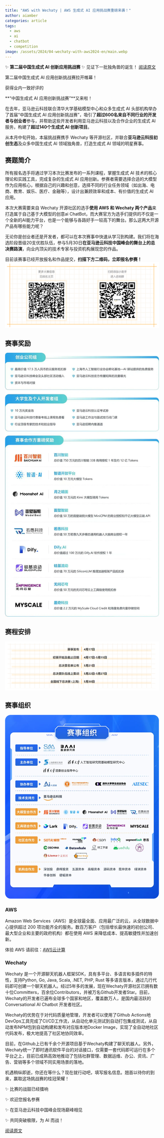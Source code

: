 ```yaml
---
title: "AWS with Wechaty | AWS 生成式 AI 应用挑战赛重磅来袭！"
author: aiamber
categories: article
tags:
  - aws
  - ai
  - chatbot
  - competition
image: /assets/2024/04-wechaty-with-aws2024-en/main.webp
---
```


✨ **第二届中国生成式 AI 创新应用挑战赛** ✨
见证下一批独角兽的诞生！
[阅读原文](https://mp.weixin.qq.com/s/kDyn9qL54jr7NCKg--RIvA)

第二届中国生成式 AI 应用创新挑战赛拉开帷幕！

获得业内一致好评的

**“中国生成式 AI 应用创新挑战赛”**又来啦！

在去年，亚马逊云科技联合清华大学基础模型中心和众多生成式 AI 头部机构举办了首届“中国生成式 AI 应用创新挑战赛”，吸引了**超过600名来自不同行业的开发者与创业者**参与，并帮助这些开发者利用亚马逊云科技以及合作企业的生成式 AI 服务，构建了**超过140个生成式 AI 创新项目**。

从本月中旬开始，本届挑战赛携手 Wechaty 等开源社区，并联合**亚马逊云科技初创生态**及众多中国生成式 AI 领域独角兽，打造生成式 AI 领域的明星赛事。

## 赛题简介

所有报名选手将通过学习本次比赛发布的一系列课程，掌握生成式 AI 技术的核心理论和实践工具，完成复杂的生成式 AI 应用创新。参赛者需要选择合适的大模型作为应用核心，根据自己的兴趣和创意，选择不同的行业任务领域（如出海、电商、教育、娱乐、医疗、金融等），设计出兼顾效率和成本、有价值的生成式 AI 应用。

本次大赛需要来自 Wechaty 开源社区的选手**使用 AWS 和 Wechaty 两个产品**来打造属于自己基于大模型的创意ai ChatBot，而大赛官方为选手们提供的不仅是一个全新的AI能力平台，也是一个能够与各路好手一较高下的舞台。那么这两大开源产品有哪些能力呢？

无论你是创业者还是开发者，都可以在本次赛事中快速从学习到构建。我们将在海选阶段晋级20支优胜队伍，参与5月30日**在亚马逊云科技中国峰会的舞台上的总决赛路演**，向业内顶尖的技术专家与投资机构展现您的作品。

目前该赛事已经开放报名和作品提交，**扫描下方二维码，立即报名参赛！**
![qrcode](/assets/2024/04-wechaty-with-aws2024-en/qrcode.webp)

## 赛事奖励

![awards](/assets/2024/04-wechaty-with-aws2024-en/awards.webp)

## 赛程安排

![schedule](/assets/2024/04-wechaty-with-aws2024-en/schedule.webp)

## 赛事组织

![org](/assets/2024/04-wechaty-with-aws2024-en/org.webp)

### AWS

Amazon Web Services（AWS）是全球最全面、应用最广泛的云，从全球数据中心提供超过 200 项功能齐全的服务。数百万客户（包括增长最快速的初创公司、最大型企业和主要的政府机构）都在使用 AWS 来降低成本、提高敏捷性并加速创新。

体验 AWS 请前往：[AWS云计算](https://aws.amazon.com/cn/what-is-aws/?nc1=f_cc)

### Wechaty

Wechaty 是一个开源聊天机器人框架SDK，具有多平台、多语言和多插件的特性，支持Python, Go, Java, Scala, .NET, PHP, Rust 等多语言版本，通过几行代码即可创建一个聊天机器人。经过5年多的发展，现在Wechaty开源社区已拥有数十位Committers，百余位Contributors，并被万名Github开发者Star。目前，Wechaty的开发者已遍布全球多个国家和地区，覆盖数万人，是国内最活跃的Conversational AI Chatbot 开发者社区。

Wechaty的优势在于对代码质量地管理，开发者可以使用了Github Actions地DevOps工具完成了CI/CD工作流，从自动化单元测试到自动打包集成测试，从自动发布NPM包到自动构建和发布对应版本地Docker Image，实现了全自动地社区代码发布，极大地提高了社区地协同效率。

目前，在Github上已有千余个开源项目基于Wechaty构建了聊天机器人。另外，Wechaty统一了即时通讯软件平台的对话接口，仅需要一套代码即可运行在多个平台之上，目前已成熟高效地推动了包括社群管理、数据运维、办公、资讯、广告、营销等多个领域不同实用场景的落地。

机遇稍纵即逝，你还在等什么？现在就行动吧，填写报名信息。翘首以待你的到来，赢取这场挑战赛的桂冠荣耀！

✨ 比赛的战鼓已经擂响

✨ 欢迎您报名参赛

✨ 在亚马逊云科技中国峰会现场巅峰相见

✨ 共同突破极限，为 AI 而战！

[阅读原文](https://mp.weixin.qq.com/s/kDyn9qL54jr7NCKg--RIvA)
